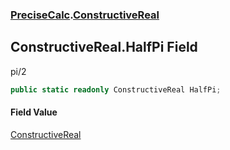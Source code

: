 ### [PreciseCalc](PreciseCalc.md 'PreciseCalc').[ConstructiveReal](PreciseCalc.ConstructiveReal.md 'PreciseCalc.ConstructiveReal')

## ConstructiveReal.HalfPi Field

pi/2

```csharp
public static readonly ConstructiveReal HalfPi;
```

#### Field Value
[ConstructiveReal](PreciseCalc.ConstructiveReal.md 'PreciseCalc.ConstructiveReal')